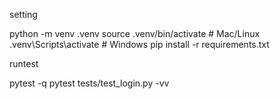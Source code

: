setting

python -m venv .venv
source .venv/bin/activate    # Mac/Linux
.venv\Scripts\activate       # Windows
pip install -r requirements.txt


runtest

pytest -q
pytest tests/test_login.py -vv

